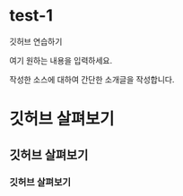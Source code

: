 # test-1
깃허브 연습하기

여기 원하는 내용을 입력하세요.

작성한 소스에 대하여 간단한 소개글을 작성합니다.

# 깃허브 살펴보기

## 깃허브 살펴보기

### 깃허브 살펴보기
